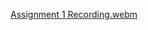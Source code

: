 [Assignment 1 Recording.webm](https://github.com/Sowmya-Nalini/Neural_Network_Assignment_1/assets/82793513/decb69fa-3f90-4b48-aefa-cb4c8f1b87a6)
